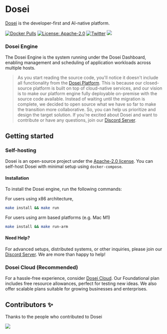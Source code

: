 # Dosei

[Dosei](https://dosei.ai) is the developer-first and AI-native platform.

[![Docker Pulls](https://img.shields.io/docker/pulls/doseiai/dosei.svg)](https://hub.docker.com/r/doseiai/dosei)
[![License: Apache-2.0](https://img.shields.io/badge/license-Apache--2.0-white)](https://www.apache.org/licenses/LICENSE-2.0)
[![Twitter](https://img.shields.io/twitter/url/https/x.com/dosei_ai.svg?style=social&label=Follow%20%40dosei_ai)](https://x.com/dosei_ai)
[![](https://dcbadge.vercel.app/api/server/BP5aUkhcAh?compact=true&style=flat)](https://discord.com/invite/BP5aUkhcAh)

### Dosei Engine
The Dosei Engine is the system running under the Dosei Dashboard, enabling management and scheduling of application workloads across multiple hosts.
> As you start reading the source code, you'll notice it doesn't include all functionality from the [Dosei Platform](https://dosei.ai/). This is because our closed-source platform is built on top of cloud-native services, and our vision is to make our platform engine fully deployable on-premise with the source code available. Instead of waiting until the migration is complete, we decided to open source what we have so far to make the transition more collaborative. So, you can help us prioritize and design the target solution. If you're excited about Dosei and want to contribute or have any questions, join our [Discord Server](https://discord.com/invite/BP5aUkhcAh).

## Getting started

### Self-hosting

Dosei is an open-source project under the [Apache-2.0 license](LICENSE). You can self-host Dosei with minimal setup using `docker-compose`.

#### Installation

To install the Dosei engine, run the following commands:

For users using x86 architecture,
```bash
make install && make run
```

For users using arm based platforms (e.g. Mac M1)
```bash
make install && make run-arm
```

#### Need Help?

For advanced setups, distributed systems, or other inquiries, please join our [Discord Server](https://discord.com/invite/BP5aUkhcAh). We are more than happy to help!

### Dosei Cloud (Recommended)

For a hassle-free experience, consider [Dosei Cloud](https://dosei.ai/). Our Foundational plan includes free resource allowances, perfect for testing new ideas. We also offer scalable plans suitable for growing businesses and enterprises.


## Contributors ✨

Thanks to the people who contributed to Dosei

<!-- markdownlint-disable -->
<a href="https://github.com/doseiai/engine/graphs/contributors">
  <img src="https://contrib.rocks/image?repo=doseiai/engine" />
</a>
